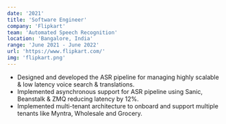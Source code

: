 ```yaml
---
date: '2021'
title: 'Software Engineer'
company: 'Flipkart'
team: 'Automated Speech Recognition'
location: 'Bangalore, India'
range: 'June 2021 - June 2022'
url: 'https://www.flipkart.com/'
img: 'flipkart.png'
---
```


<!-- - Implemented multi-tenant architecture for ASR pipeline.
- Implemented asynchronous support using Python Sanic, reducing latency by 12%.
- Parallelised external service calls for Dialogue Assistant bot operations, resulted in reduced execution time by 15%.
- Contributed to Dialog Manager and ASR Pipeline for enabling interactive dialogue and voice search. -->

- Designed and developed the ASR pipeline for managing highly scalable & low latency voice search & translations.
- Implemented asynchronous support for ASR pipeline using Sanic, Beanstalk & ZMQ reducing latency by 12%.
- Implemented multi-tenant architecture to onboard and support multiple tenants like Myntra, Wholesale and Grocery.
